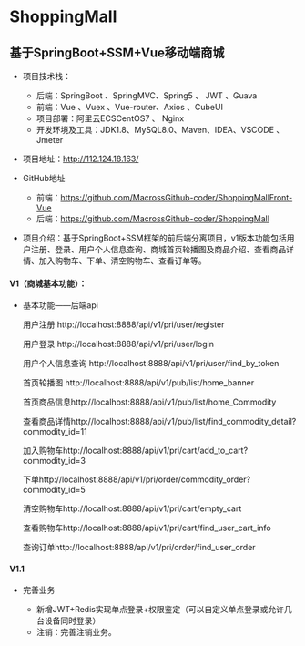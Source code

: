 # ShoppingMall

##  基于SpringBoot+SSM+Vue移动端商城

* 项目技术栈： 
  * 后端：SpringBoot 、SpringMVC、Spring5 、 JWT 、Guava 
  * 前端：Vue 、Vuex 、Vue-router、Axios 、CubeUI 
  * 项目部署：阿里云ECSCentOS7 、 Nginx 
  * 开发环境及工具：JDK1.8、MySQL8.0、Maven、IDEA、VSCODE 、Jmeter
* 项目地址：http://112.124.18.163/
* GitHub地址
  * 前端：https://github.com/MacrossGithub-coder/ShoppingMallFront-Vue
  * 后端：https://github.com/MacrossGithub-coder/ShoppingMall

* 项目介绍：基于SpringBoot+SSM框架的前后端分离项目，v1版本功能包括用户注册、登录、用户个人信息查询、商城首页轮播图及商品介绍、查看商品详情、加入购物车、下单、清空购物车、查看订单等。

#### V1（商城基本功能）：

* 基本功能——后端api

  用户注册 http://localhost:8888/api/v1/pri/user/register

  用户登录 http://localhost:8888/api/v1/pri/user/login

  用户个人信息查询 http://localhost:8888/api/v1/pri/user/find_by_token

  首页轮播图 http://localhost:8888/api/v1/pub/list/home_banner

  首页商品信息http://localhost:8888/api/v1/pub/list/home_Commodity

  查看商品详情http://localhost:8888/api/v1/pub/list/find_commodity_detail?commodity_id=11

  加入购物车http://localhost:8888/api/v1/pri/cart/add_to_cart?commodity_id=3

  下单http://localhost:8888/api/v1/pri/order/commodity_order?commodity_id=5

  清空购物车http://localhost:8888/api/v1/pri/cart/empty_cart

  查看购物车http://localhost:8888/api/v1/pri/cart/find_user_cart_info

  查询订单http://localhost:8888/api/v1/pri/order/find_user_order

#### V1.1

* 完善业务

  - 新增JWT+Redis实现单点登录+权限鉴定（可以自定义单点登录或允许几台设备同时登录）

  * 注销：完善注销业务。

